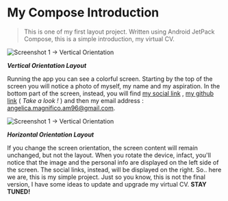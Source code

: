 
# My Compose Introduction


> This is one of my first layout project.
> Written using Android JetPack Compose, 
> this is a simple introduction, my virtual CV.

![Screenshot 1 -> Vertical Orientation](https://lh3.googleusercontent.com/drive-viewer/AAOQEORfKEqRcHuINVE1adhWo4nbxzOvClKRx0S4XE1OIub845h-QK8Y9Mp-qSHZPmltHntHjNK2Abwuyt5ylE-uu_PcBO4OAg=s1600 "Screenshot 1 -> Vertical Orientation")

***Vertical Orientation Layout***

Running the app you can see a colorful screen. Starting by the top of the screen you will notice a photo of myself, my name and my aspiration. 
In the bottom part of the screen, instead, you will find [my social link](https://www.linkedin.com/in/angelica-magnifico-4a995425b/) , [my github link](https://github.com/m00nl1ght12) ( *Take a look !* ) and then my email address : <angelica.magnifico.am96@gmail.com>.

![Screenshot 1 -> Vertical Orientation](https://drive.google.com/uc?id=1ZNfA9QlxSdQI2IK78LOm2t0bvSUg1aVH "Screenshot 1 -> Vertical Orientation")

***Horizontal Orientation Layout***


If you change the screen orientation, the screen content will remain unchanged, but not the layout. When you rotate the device, infact, 
you'll notice that the image and the personal info are displayed on the left side of the screen. The social links, instead, will be displayed on the right. 
So.. here we are, this is my simple project. Just so you know, this is not the final version, I have some ideas to update and upgrade my virtual CV. **STAY TUNED!**


